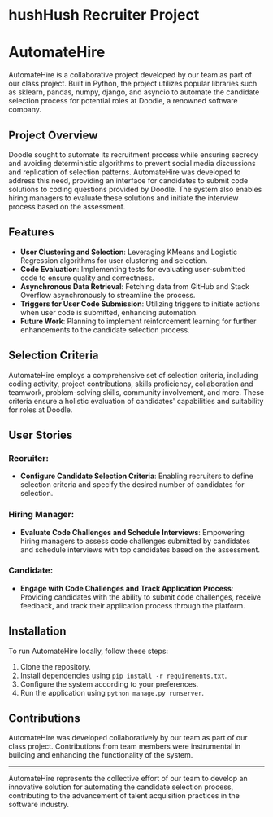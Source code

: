 # hushHush Recruiter Project

# AutomateHire

AutomateHire is a collaborative project developed by our team as part of our class project. Built in Python, the project utilizes popular libraries such as sklearn, pandas, numpy, django, and asyncio to automate the candidate selection process for potential roles at Doodle, a renowned software company.

## Project Overview

Doodle sought to automate its recruitment process while ensuring secrecy and avoiding deterministic algorithms to prevent social media discussions and replication of selection patterns. AutomateHire was developed to address this need, providing an interface for candidates to submit code solutions to coding questions provided by Doodle. The system also enables hiring managers to evaluate these solutions and initiate the interview process based on the assessment.

## Features

- **User Clustering and Selection**: Leveraging KMeans and Logistic Regression algorithms for user clustering and selection.
- **Code Evaluation**: Implementing tests for evaluating user-submitted code to ensure quality and correctness.
- **Asynchronous Data Retrieval**: Fetching data from GitHub and Stack Overflow asynchronously to streamline the process.
- **Triggers for User Code Submission**: Utilizing triggers to initiate actions when user code is submitted, enhancing automation.
- **Future Work**: Planning to implement reinforcement learning for further enhancements to the candidate selection process.

## Selection Criteria

AutomateHire employs a comprehensive set of selection criteria, including coding activity, project contributions, skills proficiency, collaboration and teamwork, problem-solving skills, community involvement, and more. These criteria ensure a holistic evaluation of candidates' capabilities and suitability for roles at Doodle.

## User Stories

### Recruiter:

- **Configure Candidate Selection Criteria**: Enabling recruiters to define selection criteria and specify the desired number of candidates for selection.

### Hiring Manager:

- **Evaluate Code Challenges and Schedule Interviews**: Empowering hiring managers to assess code challenges submitted by candidates and schedule interviews with top candidates based on the assessment.

### Candidate:

- **Engage with Code Challenges and Track Application Process**: Providing candidates with the ability to submit code challenges, receive feedback, and track their application process through the platform.

## Installation

To run AutomateHire locally, follow these steps:

1. Clone the repository.
2. Install dependencies using `pip install -r requirements.txt`.
3. Configure the system according to your preferences.
4. Run the application using `python manage.py runserver`.

## Contributions

AutomateHire was developed collaboratively by our team as part of our class project. Contributions from team members were instrumental in building and enhancing the functionality of the system.

---

AutomateHire represents the collective effort of our team to develop an innovative solution for automating the candidate selection process, contributing to the advancement of talent acquisition practices in the software industry.
